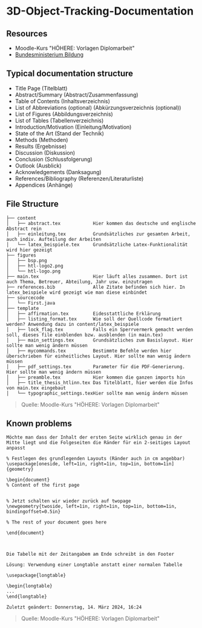 # 3D-Object-Tracking-Documentation

## Resources

- Moodle-Kurs "HÖHERE: Vorlagen Diplomarbeit"
- [Bundesministerium Bildung](https://www.diplomarbeiten-bbs.at/)

## Typical documentation structure

- Title Page (Titelblatt)
- Abstract/Summary (Abstract/Zusammenfassung)
- Table of Contents (Inhaltsverzeichnis)
- List of Abbreviations (optional) (Abkürzungsverzeichnis (optional))
- List of Figures (Abbildungsverzeichnis)
- List of Tables (Tabellenverzeichnis)
- Introduction/Motivation (Einleitung/Motivation)
- State of the Art (Stand der Technik)
- Methods (Methoden)
- Results (Ergebnisse)
- Discussion (Diskussion)
- Conclusion (Schlussfolgerung)
- Outlook (Ausblick)
- Acknowledgements (Danksagung)
- References/Bibliography (Referenzen/Literaturliste)
- Appendices (Anhänge)

## File Structure

```
├── content
│   ├── abstract.tex            Hier kommen das deutsche und englische Abstract rein
│   ├── einleitung.tex          Grundsätzliches zur gesamten Arbeit, auch indiv. Aufteilung der Arbeiten
│   └── latex_beispiele.tex     Grundsätzliche Latex-Funktionalität wird hier gezeigt 
├── figures
│   ├── bsp.png
│   ├── htl-logo2.png
│   └── htl-logo.png
├── main.tex                    Hier läuft alles zusammen. Dort ist auch Thema, Betreuer, Abteilung, Jahr usw. einzutragen
├── references.bib              Alle Zitate befinden sich hier. In latex_beispiele wird gezeigt wie man diese einbindet
├── sourcecode
│   └── First.java
├── template
│   ├── affirmation.tex         Eidesstattliche Erklärung
│   ├── listing_format.tex      Wie soll der Quellcode formatiert werden? Anwendung dazu in content/latex_beispiele
│   ├── lock_flag.tex           Falls ein Sperrvermerk gemacht werden soll, dieses file einblenden bzw. ausblenden (in main.tex)
│   ├── main_settings.tex       Grundsätzliches zum Basislayout. Hier sollte man wenig ändern müssen
│   ├── mycommands.tex          Bestimmte Befehle werden hier überschrieben für einheitliches Layout. Hier sollte man wenig ändern müssen
│   ├── pdf_settings.tex        Parameter für die PDF-Generierung. Hier sollte man wenig ändern müssen
│   ├── preamble.tex            Hier kommen die ganzen imports hin
│   ├── title_thesis_htlinn.tex Das Titelblatt, hier werden die Infos von main.tex eingebaut
│   └── typographic_settings.texHier sollte man wenig ändern müssen
```

> Quelle: Moodle-Kurs "HÖHERE: Vorlagen Diplomarbeit"


## Known problems

```
Möchte man dass der Inhalt der ersten Seite wirklich genau in der Mitte liegt und die Folgeseiten die Ränder für ein 2-seitiges Layout anpasst

% Festlegen des grundlegenden Layouts (Ränder auch in cm angebbar)
\usepackage[oneside, left=1in, right=1in, top=1in, bottom=1in]{geometry}

\begin{document}
% Content of the first page


% Jetzt schalten wir wieder zurück auf twopage
\newgeometry{twoside, left=1in, right=1in, top=1in, bottom=1in, bindingoffset=0.5in}

% The rest of your document goes here

\end{document}



Die Tabelle mit der Zeitangabem am Ende schreibt in den Footer

Lösung: Verwendung einer Longtable anstatt einer normalen Tabelle

\usepackage{longtable}

\begin{longtable}
...
\end{longtable}

Zuletzt geändert: Donnerstag, 14. März 2024, 16:24
```

> Quelle: Moodle-Kurs "HÖHERE: Vorlagen Diplomarbeit"
